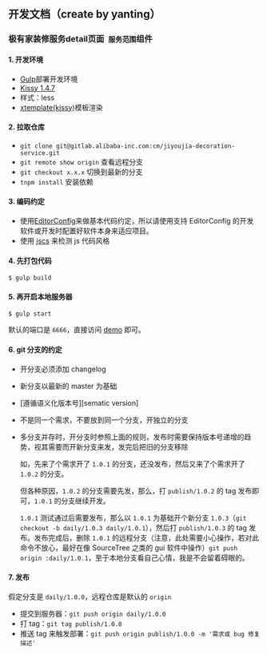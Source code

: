 ## 开发文档（create by yanting）

### 极有家装修服务detail页面` 服务范围`组件

#### 1. 开发环境
- [Gulp](http://www.gulpjs.com.cn/)部署开发环境
- [Kissy 1.4.7](http://docs.kissyui.com/1.4/docs/html/guideline/startup.html)
- 样式：less
- [xtemplate(kissy)](http://kpm.taobao.net/xtemplate/doc/guide/index.html)模板渲染

#### 2. 拉取仓库
- `git clone git@gitlab.alibaba-inc.com:cm/jiyoujia-decoration-service.git`
- `git remote show origin`  查看远程分支
- `git checkout x.x.x`  切换到最新的分支
- `tnpm install`   安装依赖

#### 3. 编码约定

- 使用[EditorConfig](http://editorconfig.org/)来做基本代码约定，所以请使用支持 EditorConfig 的开发软件或开发时配置好软件本身来适应项目。
- 使用 [jscs](http://jscs.info/) 来检测 js 代码风格

#### 4. 先打包代码


    $ gulp build

#### 5. 再开启本地服务器


    $ gulp start


默认的端口是 `6666`，直接访问 [demo](http://localhost:8888/demo/index.html) 即可。

#### 6. git 分支的约定

- 开分支必须添加 changelog
- 新分支以最新的 master 为基础
- [遵循语义化版本号][sematic version]
- 不是同一个需求，不要放到同一个分支，开独立的分支
- 多分支并存时，开分支时参照上面的规则，发布时需要保持版本号递增的趋势，视其需要而开新分支来发，发完后把旧的分支移除

  如，先来了个需求开了 `1.0.1` 的分支，还没发布，然后又来了个需求开了 `1.0.2` 的分支。
  
  但各种原因，`1.0.2` 的分支需要先发，那么，打 `publish/1.0.2` 的 tag 发布即可，`1.0.1` 的分支继续开发。
  
  `1.0.1` 测试通过后需要发布，那么以 `1.0.1` 为基础开个新分支 `1.0.3`（`git checkout -b daily/1.0.3 daily/1.0.1`），然后打 `publish/1.0.3` 的 tag 发布。发布完成后，删除 `1.0.1` 的远程分支（注意，此处需要小心操作，若对此命令不放心，最好在像 SourceTree 之类的 gui 软件中操作）`git push origin :daily/1.0.1`，至于本地分支看自己心情，我是不会留着碍眼的。

#### 7. 发布

假定分支是 `daily/1.0.0`，远程仓库是默认的 `origin`

- 提交到服务器：`git push origin daily/1.0.0`
- 打 tag：`git tag publish/1.0.0`
- 推送 tag 来触发部署：`git push origin publish/1.0.0 -m '需求或 bug 修复描述'`

